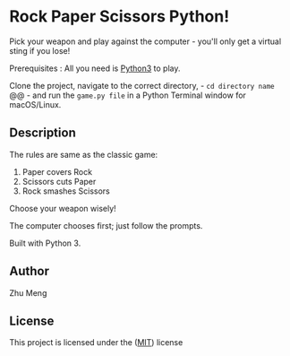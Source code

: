 # Rock Paper Scissors Python!

Pick your weapon and play against the computer - you'll only get a virtual sting if you lose!

Prerequisites : All you need is [Python3](https://www.python.org/) to play.

Clone the project, navigate to the correct directory, - ``` cd directory name ``` @@ - and run the ``` game.py file ``` in a Python Terminal window for macOS/Linux.

## Description
The rules are same as the classic game:
1. Paper covers Rock
2. Scissors cuts Paper
3. Rock smashes Scissors

Choose your weapon wisely!

The computer chooses first; just follow the prompts.

Built with Python 3.

## Author
Zhu Meng

## License
This project is licensed under the 
([MIT](https://choosealicense.com/licenses/mit/)) license